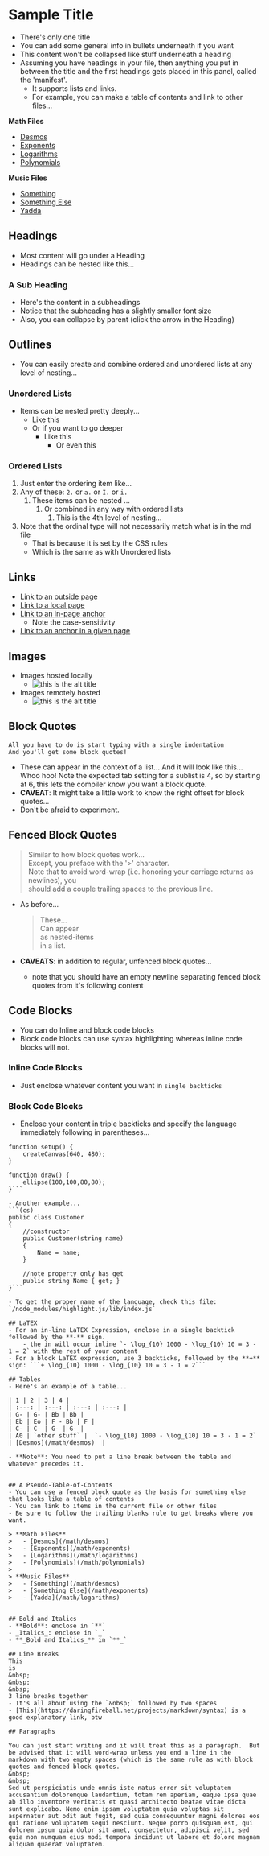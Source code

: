 Sample Title
=================
- There's only one title
- You can add some general info in bullets underneath if you want
- This content won't be collapsed like stuff underneath a heading
- Assuming you have headings in your file, then anything you put in between the title and the first headings gets placed in this panel, called the 'manifest'.
    - It supports lists and links.
    - For example, you can make a table of contents and link to other files...
    
**Math Files**  
- [Desmos](/math/desmos)  
- [Exponents](/math/exponents)  
- [Logarithms](/math/logarithms)  
- [Polynomials](/math/polynomials)  
  
**Music Files**
- [Something](/math/desmos)  
- [Something Else](/math/exponents)  
- [Yadda](/math/logarithms)  


## Headings
- Most content will go under a Heading
- Headings can be nested like this...

### A Sub Heading
- Here's the content in a subheadings
- Notice that the subheading has a slightly smaller font size
- Also, you can collapse by parent (click the arrow in the Heading)

## Outlines
- You can easily create and combine ordered and unordered lists at any level of nesting...

### Unordered Lists
- Items can be nested pretty deeply...
    - Like this
    - Or if you want to go deeper
        - Like this
            - Or even this

### Ordered Lists
1. Just enter the ordering item like...
2. Any of these: `2.` or `a.` or `I.` or `i.`
    1. These items can be nested ...
        1. Or combined in any way with ordered lists
            1. This is the 4th level of nesting...
3. Note that the ordinal type will not necessarily match what is in the md file
    - That is because it is set by the CSS rules
    - Which is the same as with Unordered lists 
        
## Links
- [Link to an outside page](///www.google.com)
- [Link to a local page](/math/desmos)
- [Link to an in-page anchor](#Block-Quotes)
    - Note the case-sensitivity
- [Link to an anchor in a given page](/programming/maxmsp/msp-tutorial-notes#22-MIDI-Panning)

## Images
- Images hosted locally
    - ![this is the alt title](/resources/images/programming/git_merge_commit_1.png)
- Images remotely hosted
    - ![this is the alt title](http://upload.wikimedia.org/wikipedia/commons/0/02/Simple_sine_wave.svg)

## Block Quotes
    All you have to do is start typing with a single indentation
    And you'll get some block quotes!
- These can appear in the context of a list...
      And it will look like this...
      Whoo hoo!
      Note the expected tab setting for a sublist is 4, so by starting at 6,
      this lets the compiler know you want a block quote.
- **CAVEAT**: It might take a little work to know the right offset for block quotes...
- Don't be afraid to experiment.

## Fenced Block Quotes
> Similar to how block quotes work...  
> Except, you preface with the '>' character.  
> Note that to avoid word-wrap (i.e. honoring your carriage returns as newlines), you  
> should add a couple trailing spaces to the previous line.

- As before...
    > These...  
    > Can appear  
    > as nested-items  
    > in a list.

- **CAVEATS**: in addition to regular, unfenced block quotes...
    - note that you should have an empty newline separating fenced block quotes from it's following content
    
## Code Blocks
- You can do Inline and block code blocks
- Block code blocks can use syntax highlighting whereas inline code blocks will not.

### Inline Code Blocks
- Just enclose whatever content you want in `single backticks`

### Block Code Blocks
- Enclose your content in triple backticks and specify the language immediately following in parentheses...  

```(javascript)
function setup() {
    createCanvas(640, 480);
}

function draw() {
    ellipse(100,100,80,80);
}```

- Another example...  
```(cs)
public class Customer
{
    //constructor
    public Customer(string name)
    {
        Name = name;
    }    
    
    //note property only has get
    public string Name { get; }
}```

- To get the proper name of the language, check this file: `/node_modules/highlight.js/lib/index.js`

## LaTEX
- For an in-line LaTEX Expression, enclose in a single backtick followed by the **-** sign.
    - the in will occur inline `- \log_{10} 1000 - \log_{10} 10 = 3 - 1 = 2` with the rest of your content
- For a block LaTEX expression, use 3 backticks, followed by the **+** sign: ```+ \log_{10} 1000 - \log_{10} 10 = 3 - 1 = 2```

## Tables
- Here's an example of a table...

| 1 | 2 | 3 | 4 |
| :---: | :---: | :---: | :---: |
| G- | G- | Bb | Bb |
| Eb | Eo | F - Bb | F |
| C- | C- | G- | G- |
| A0 | `other stuff` |  `- \log_{10} 1000 - \log_{10} 10 = 3 - 1 = 2`  | [Desmos](/math/desmos)  |

- **Note**: You need to put a line break between the table and whatever precedes it.


## A Pseudo-Table-of-Contents
- You can use a fenced block quote as the basis for something else that looks like a table of contents
- You can link to items in the current file or other files
- Be sure to follow the trailing blanks rule to get breaks where you want.

> **Math Files**  
>   - [Desmos](/math/desmos)  
>   - [Exponents](/math/exponents)  
>   - [Logarithms](/math/logarithms)  
>   - [Polynomials](/math/polynomials)  
>  
> **Music Files**
>   - [Something](/math/desmos)  
>   - [Something Else](/math/exponents)  
>   - [Yadda](/math/logarithms)  


## Bold and Italics
- **Bold**: enclose in `**`
- _Italics_: enclose in `_`
- **_Bold and Italics_** in `**_`

## Line Breaks
This  
is
&nbsp;  
&nbsp;  
&nbsp;  
3 line breaks together  
- It's all about using the `&nbsp;` followed by two spaces
- [This](https://daringfireball.net/projects/markdown/syntax) is a good explanatory link, btw

## Paragraphs

You can just start writing and it will treat this as a paragraph.  But be advised that it will word-wrap unless you end a line in the markdown with two empty spaces (which is the same rule as with block quotes and fenced block quotes.
&nbsp;  
&nbsp;  
Sed ut perspiciatis unde omnis iste natus error sit voluptatem accusantium doloremque laudantium, totam rem aperiam, eaque ipsa quae ab illo inventore veritatis et quasi architecto beatae vitae dicta sunt explicabo. Nemo enim ipsam voluptatem quia voluptas sit aspernatur aut odit aut fugit, sed quia consequuntur magni dolores eos qui ratione voluptatem sequi nesciunt. Neque porro quisquam est, qui dolorem ipsum quia dolor sit amet, consectetur, adipisci velit, sed quia non numquam eius modi tempora incidunt ut labore et dolore magnam aliquam quaerat voluptatem. 


 

